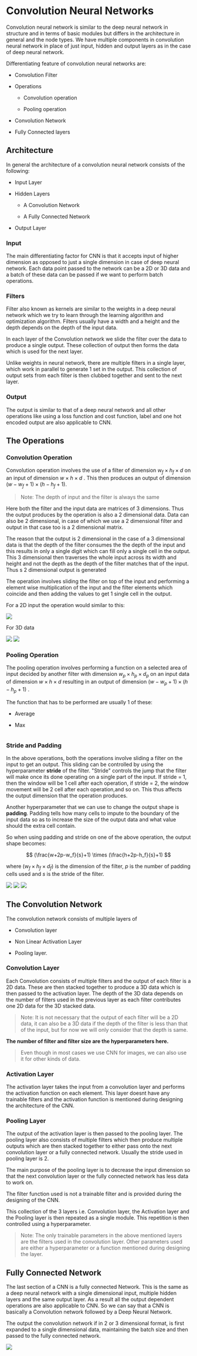 # Convolution Neural Networks

Convolution neural network is similar to the deep neural network in structure and in terms of basic modules but differs in the architecture in general and the node types. We have multiple components in convolution neural network in place of just input, hidden and output layers as in the case of deep neural network.

Differentiating feature of convolution neural networks are:

- Convolution Filter

- Operations
  
    - Convolution operation
  
    - Pooling operation

- Convolution Network

- Fully Connected layers

## Architecture

In general the architecture of a convolution neural network consists of the following:

- Input Layer

- Hidden Layers
  
    - A Convolution Network
  
    - A Fully Connected Network

- Output Layer

### Input

The main differentiating factor for CNN is that it accepts input of higher dimension as opposed to just a single dimension in case of deep neural network. Each data point passed to the network can be a 2D or 3D data and a batch of these data can be passed if we want to perform batch operations. 

### Filters

Filter also known as kernels are similar to the weights in a deep neural network which we try to learn through the learning algorithm and optimization algorithm. Filters usually have a width and a height and the depth depends on the depth of the input data.

In each layer of the Convolution network we slide the filter over the data to produce a single output. These collection of output then forms the data which is used for the next layer.

Unlike weights in neural network, there are multiple filters in a single layer, which work in parallel to generate 1 set in the output. This collection of output sets from each filter is then clubbed together and sent to the next layer.

### Output

The output is similar to that of a deep neural network and all other operations like using a loss function and cost function, label and one hot encoded output are also applicable to CNN.



## The Operations

### Convolution Operation

Convolution operation involves the use of a filter of dimension $w_f\times h_f \times d$ on an input of dimension $w \times h \times d$ . This then produces an output of dimension $(w-w_f+1) \times (h-h_f+1)$.

> Note: The depth of input and the filter is always the same

Here both the filter and the input data are matrices of 3 dimensions. Thus the output produces by the operation is also a 2 dimensional data. Data can also be 2 dimensional, in case of which we use a 2 dimensional filter and output in that case too is a 2 dimensional matrix.

The reason that the output is 2 dimensional in the case of a 3 dimensional data is that the depth of the filter consumes the the depth of the input and this results in only a single digit which can fill only a single cell in the output. This 3 dimensional then traverses the whole input across its width and height and not the depth as the depth of the filter matches that of the input. Thus s 2 dimensional output is generated

The operation involves sliding the filter on top of the input and performing a element wise multiplication of the input and the filter elements which coincide and then adding the values to get 1 single cell in the output.

For  a 2D input the operation would similar to this:

<img src='assets/conv.gif' />

For 3D data

<img src='assets/conv3d.png' />

<img src='assets/conv3d2.png' />

### Pooling Operation

The pooling operation involves performing a function on a selected area of input decided by another filter with dimension $w_p \times h_p \times d_p$ on an input data of dimension $w \times h \times d$ resulting in an output of dimension $(w-w_p+1) \times (h-h_p +1)$ .

The function that has to be performed are usually 1 of these:

- Average

- Max

<img title="" src="assets/pooling.gif" alt="">

### Stride and Padding

In the above operations, both the operations involve sliding a filter on the input to get an output. This sliding can be controlled by using the hyperparameter **stride** of the filter. "Stride" controls the jump that the filter will make once its done operating on a single part of the input. If stride = 1, then the window will be 1 cell after each operation, if stride = 2, the window movement will be 2 cell after each operation,and so on. This thus affects the output dimension that the operation produces.

Another hyperparameter that we can use to change the output shape is **padding**. Padding tells how many cells to impute to the boundary of the input data so as to increase the size of the output data and what value should the extra cell contain. 

So when using padding and stride on one of the above operation, the output shape becomes: 

$$
(\frac{w+2p-w_f}{s}+1) \times (\frac{h+2p-h_f}{s}+1)
$$

where $(w_f \times h_f \times d_f)$ is the dimension of the filter,  $p$ is the number of padding cells used and $s$ is the stride of the filter.

<img src='assets/padding.gif' />

<img src='assets/stride1.gif' />

<img src='assets/stride2.gif' />

## The Convolution Network

The convolution network consists of multiple layers of

- Convolution layer 

- Non Linear Activation Layer

- Pooling layer.

### Convolution Layer

Each Convolution consists of multiple filters and the output of each filter is a 2D data. These are then stacked together to produce a 3D data which is then passed to the activation layer. The depth of the 3D data depends on the number of filters used in the previous layer as each filter contributes one 2D data for the 3D stacked data.

> Note: It is not necessary that the output of each filter will be a 2D data, it can also be a 3D data if the depth of the filter is less than that of the input, but for now we will only consider that the depth is same.

**The number of filter and filter size are the hyperparameters here.**

> Even though in most cases we use CNN for images, we can also use it for other kinds of data.

### Activation Layer

The activation layer takes the input from a convolution layer and performs the activation function on each element. This layer doesnt have any trainable filters and the activation function is mentioned during designing the architecture of the CNN.

### Pooling Layer

The output of the activation layer is then passed to the pooling layer. The pooling layer also consists of multiple filters which then produce multiple outputs which are then stacked together to either pass onto the next convolution layer or a fully connected network. Usually the stride used in pooling layer is 2.

The main purpose of the pooling layer is to decrease the input dimension so that the next convolution layer or the fully connected network has less data to work on. 

The filter function used is not a trainable filter and is provided during the designing of the CNN.

This collection of the 3 layers i.e. Convolution layer, the Activation layer and the Pooling layer is then repeated as a single module. This repetition is then controlled using a hyperparameter.

> Note: The only trainable parameters in the above mentioned layers are the filters used in the convolution layer. Other parameters used are either a hyperparameter or a function mentioned during designing the layer.



## Fully Connected Network

The last section of a CNN is a fully connected Network. This is the same as a deep neural network with a single dimensional input, multiple hidden layers and the same output layer. As a result all the output dependent operations are also applicable to CNN. So we can say that a CNN is basically a Convolution network followed by a Deep Neural Network.

The output the convolution network if in 2 or 3 dimensional format, is first expanded to a single dimensional data, maintaining the batch size and then passed to the fully connected network.

<img src='assets/cnn.png' />


